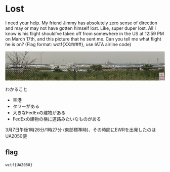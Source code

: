 # Lost

I need your help. My friend Jimmy has absolutely zero sense of direction and may or may not have gotten himself lost. Like, super duper lost. All I know is his flight should’ve taken off from somewhere in the US at 12:59 PM on March 17th, and this picture that he sent me. Can you tell me what flight he is on? (Flag format: wctf{XX####}, use IATA airline code)


![](image.png)


わかること

- 空港
- タワーがある
- 大きなFedExの建物がある
- FedExの建物の横に道路みたいなものがある


3月7日午後1時26分/1時27分 (東部標準時)、その時間にEWRを出発したのはUA2050便

## flag
`wctf{UA2050}`